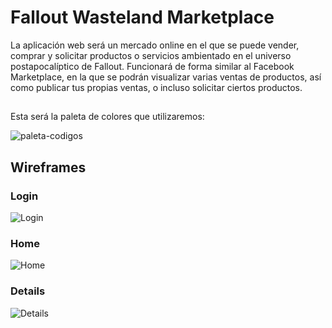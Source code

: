 # Fallout Wasteland Marketplace

La aplicación web será un mercado online en el que se puede vender, comprar y solicitar productos o servicios ambientado en el universo postapocalíptico de Fallout.
Funcionará de forma similar al Facebook Marketplace, en la que se podrán visualizar varias ventas de productos, así como publicar tus propias ventas, o incluso solicitar ciertos productos.
##

Esta será la paleta de colores que utilizaremos:

![paleta-codigos](https://github.com/user-attachments/assets/446a2020-43ca-4ef1-8e7b-c020a234a526)

## Wireframes

### Login
![Login](https://github.com/user-attachments/assets/09cd40b2-2ede-4dcf-8a04-7c819c1d6a6f)

### Home
![Home](https://github.com/user-attachments/assets/400809a1-34f6-43be-bfcc-e2ac17b82f4d)

### Details
![Details](https://github.com/user-attachments/assets/66835cac-f3cf-4496-b01c-ecff821b98f3)
